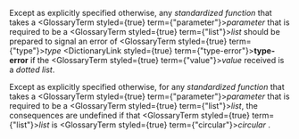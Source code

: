  



Except as explicitly specified otherwise, any *standardized function* that takes a <GlossaryTerm styled={true} term={"parameter"}><i>parameter</i></GlossaryTerm> that is required to be a <GlossaryTerm styled={true} term={"list"}><i>list</i></GlossaryTerm> should be prepared to signal an error of <GlossaryTerm styled={true} term={"type"}><i>type</i></GlossaryTerm> <DictionaryLink styled={true} term={"type-error"}><b>type-error</b></DictionaryLink> if the <GlossaryTerm styled={true} term={"value"}><i>value</i></GlossaryTerm> received is a *dotted list*. 



Except as explicitly specified otherwise, for any *standardized function* that takes a <GlossaryTerm styled={true} term={"parameter"}><i>parameter</i></GlossaryTerm> that is required to be a <GlossaryTerm styled={true} term={"list"}><i>list</i></GlossaryTerm>, the consequences are undefined if that <GlossaryTerm styled={true} term={"list"}><i>list</i></GlossaryTerm> is <GlossaryTerm styled={true} term={"circular"}><i>circular</i></GlossaryTerm> . 







 



 




